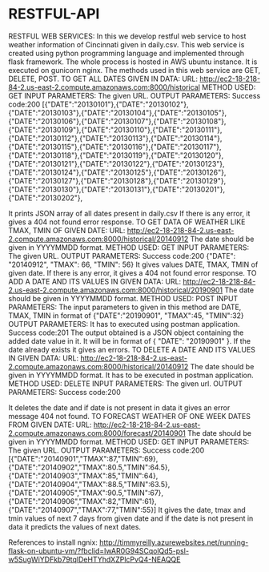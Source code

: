 # RESTFUL-API
RESTFUL WEB SERVICES: In this we develop restful web service to host weather information of Cincinnati given in daily.csv. This web service is created using python programming language and implemented through flask framework. The whole process is hosted in AWS ubuntu instance. It is executed on gunicorn nginx. The methods used in this web service are GET, DELETE, POST. TO GET ALL DATES GIVEN IN DATA: URL: http://ec2-18-218-84-2.us-east-2.compute.amazonaws.com:8000/historical METHOD USED: GET INPUT PARAMETERS: The given URL. OUTPUT PARAMETERS: Success code:200 [{"DATE":"20130101"},{"DATE":"20130102"},{"DATE":"20130103"},{"DATE":"20130104"},{"DATE":"20130105"},{"DATE":"20130106"},{"DATE":"20130107"},{"DATE":"20130108"},{"DATE":"20130109"},{"DATE":"20130110"},{"DATE":"20130111"},{"DATE":"20130112"},{"DATE":"20130113"},{"DATE":"20130114"},{"DATE":"20130115"},{"DATE":"20130116"},{"DATE":"20130117"},{"DATE":"20130118"},{"DATE":"20130119"},{"DATE":"20130120"},{"DATE":"20130121"},{"DATE":"20130122"},{"DATE":"20130123"},{"DATE":"20130124"},{"DATE":"20130125"},{"DATE":"20130126"},{"DATE":"20130127"},{"DATE":"20130128"},{"DATE":"20130129"},{"DATE":"20130130"},{"DATE":"20130131"},{"DATE":"20130201"},{"DATE":"20130202"},

It prints JSON array of all dates present in daily.csv If there is any error, it gives a 404 not found error response. TO GET DATA OF WEATHER LIKE TMAX, TMIN OF GIVEN DATE: URL: http://ec2-18-218-84-2.us-east-2.compute.amazonaws.com:8000/historical/20140912 The date should be given in YYYYMMDD format. METHOD USED: GET INPUT PARAMETERS: The given URL. OUTPUT PARAMETERS: Success code:200 {"DATE": "20140912", "TMAX": 66, "TMIN": 56} It gives values DATE, TMAX, TMIN of given date. If there is any error, it gives a 404 not found error response. TO ADD A DATE AND ITS VALUES IN GIVEN DATA: URL: http://ec2-18-218-84-2.us-east-2.compute.amazonaws.com:8000/historical/20190901 The date should be given in YYYYMMDD format. METHOD USED: POST INPUT PARAMETERS: The input parameters to given in this method are DATE, TMAX, TMIN in format of {"DATE":"20190901", "TMAX":45, "TMIN":32} OUTPUT PARAMETERS: It has to executed using postman application. Success code:201 The output obtained is a JSON object containing the added date value in it. It will be in format of { "DATE": "20190901" }. If the date already exists it gives an errors. TO DELETE A DATE AND ITS VALUES IN GIVEN DATA: URL: http://ec2-18-218-84-2.us-east-2.compute.amazonaws.com:8000/historical/20140912 The date should be given in YYYYMMDD format. It has to be executed in postman application. METHOD USED: DELETE INPUT PARAMETERS: The given url. OUTPUT PARAMETERS: Success code:200

It deletes the date and if date is not present in data it gives an error message 404 not found. TO FORECAST WEATHER OF ONE WEEK DATES FROM GIVEN DATE: URL: http://ec2-18-218-84-2.us-east-2.compute.amazonaws.com:8000/forecast/20140901 The date should be given in YYYYMMDD format. METHOD USED: GET INPUT PARAMETERS: The given URL. OUTPUT PARAMETERS: Success code:200 [{"DATE":"20140901","TMAX":87,"TMIN":69},{"DATE":"20140902","TMAX":80.5,"TMIN":64.5},{"DATE":"20140903","TMAX":85,"TMIN":64},{"DATE":"20140904","TMAX":88.5,"TMIN":63.5},{"DATE":"20140905","TMAX":90.5,"TMIN":67},{"DATE":"20140906","TMAX":82,"TMIN":61},{"DATE":"20140907","TMAX":77,"TMIN":55}] It gives the date, tmax and tmin values of next 7 days from given date and if the date is not present in data it predicts the values of next dates.

References to install ngnix: http://timmyreilly.azurewebsites.net/running-flask-on-ubuntu-vm/?fbclid=IwAR0G94SCqolQd5-psl-w5SugWiYDFkb79tqlDeHTYhdXZPlcPvQ4-NEAQQE
